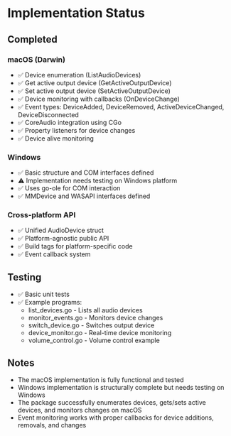 # Implementation Status

## Completed

### macOS (Darwin)
- ✅ Device enumeration (ListAudioDevices)
- ✅ Get active output device (GetActiveOutputDevice)
- ✅ Set active output device (SetActiveOutputDevice)
- ✅ Device monitoring with callbacks (OnDeviceChange)
- ✅ Event types: DeviceAdded, DeviceRemoved, ActiveDeviceChanged, DeviceDisconnected
- ✅ CoreAudio integration using CGo
- ✅ Property listeners for device changes
- ✅ Device alive monitoring

### Windows
- ✅ Basic structure and COM interfaces defined
- ⚠️ Implementation needs testing on Windows platform
- ✅ Uses go-ole for COM interaction
- ✅ MMDevice and WASAPI interfaces defined

### Cross-platform API
- ✅ Unified AudioDevice struct
- ✅ Platform-agnostic public API
- ✅ Build tags for platform-specific code
- ✅ Event callback system

## Testing
- ✅ Basic unit tests
- ✅ Example programs:
  - list_devices.go - Lists all audio devices
  - monitor_events.go - Monitors device changes
  - switch_device.go - Switches output device
  - device_monitor.go - Real-time device monitoring
  - volume_control.go - Volume control example

## Notes
- The macOS implementation is fully functional and tested
- Windows implementation is structurally complete but needs testing on Windows
- The package successfully enumerates devices, gets/sets active devices, and monitors changes on macOS
- Event monitoring works with proper callbacks for device additions, removals, and changes